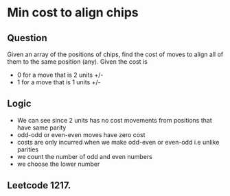 # Min cost to align chips

## Question 

Given an array of the positions of chips, find the cost of moves to align all of them to the
same position (any). Given the cost is
* 0 for a move that is 2 units +/-
* 1 for a move that is 1 units +/-

## Logic 

* We can see since 2 units has no cost movements from positions that have same parity 
* odd-odd or even-even moves have zero cost
* costs are only incurred when we make odd-even or even-odd i.e unlike parities
* we count the number of odd and even numbers
* we choose the lower number

## Leetcode 1217.




